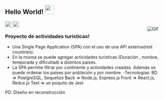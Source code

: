 ## Hello World! <img src="https://raw.githubusercontent.com/iampavangandhi/iampavangandhi/master/gifs/Hi.gif" width="30px"></h2>

<a href="https://www.linkedin.com/in/devmontini/">
  <img align="left" alt="Ajay's Linkdein" width="22px" src="https://cdn.jsdelivr.net/npm/simple-icons@v3/icons/linkedin.svg" />
</a>
<a href="https://github.com/devmontini">
  <img align="left" alt="Ajay's Github" width="22px" src="https://cdn.jsdelivr.net/npm/simple-icons@v3/icons/github.svg" />
</a>
<br />
<img align="right" alt="GIF" src="https://media.giphy.com/media/13HgwGsXF0aiGY/giphy.gif" />

### Proyecto de actividades turísticas!
- Una Single Page Application (SPA) con el uso de una API externa(rest countries).
- En la misma se puede agregar actividades turísticas (Duración , nombre, temporada y dificultad) a distintos países.
- La SPA permite filtrar por continente y actividades creadas. Además se puede ordenar los países por población y por nombre.
-Tecnologías:
    BD => PostgreSQL, Sequelize
    Back => Node.js, Express.js
    Front => React.js, Redux.js
    Test => un poquito de Jest
    
PD: Diseño en reconstrucción
